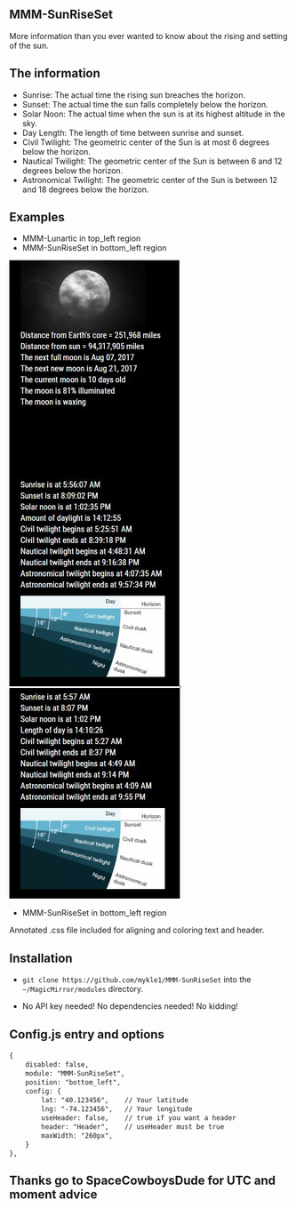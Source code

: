 ## MMM-SunRiseSet

More information than you ever wanted to know about the rising and setting of the sun.

## The information 

* Sunrise: The actual time the rising sun breaches the horizon.
* Sunset: The actual time the sun falls completely below the horizon.
* Solar Noon: The actual time when the sun is at its highest altitude in the sky.
* Day Length: The length of time between sunrise and sunset.
* Civil Twilight: The geometric center of the Sun is at most 6 degrees below the horizon.
* Nautical Twilight: The geometric center of the Sun is between 6 and 12 degrees below the horizon.
* Astronomical Twilight: The geometric center of the Sun is between 12 and 18 degrees below the horizon.

## Examples

* MMM-Lunartic in top_left region
* MMM-SunRiseSet in bottom_left region

![](pix/1.JPG), ![](pix/2.JPG)

* MMM-SunRiseSet in bottom_left region

Annotated .css file included for aligning and coloring text and header.

## Installation

* `git clone https://github.com/mykle1/MMM-SunRiseSet` into the `~/MagicMirror/modules` directory.

* No API key needed! No dependencies needed! No kidding!


## Config.js entry and options

    {
		disabled: false,
		module: "MMM-SunRiseSet",
		position: "bottom_left",
		config: {
			lat: "40.123456",    // Your latitude
			lng: "-74.123456",   // Your longitude
			useHeader: false,    // true if you want a header
			header: "Header",    // useHeader must be true
			maxWidth: "260px",
        }
    },
	

## Thanks go to SpaceCowboysDude for UTC and moment advice
